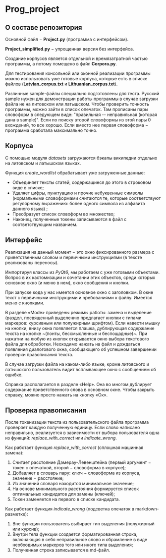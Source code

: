 # Prog_project

## О составе репозитория

Основной файл $-$ __Project.py__ (программа с интерфейсом).

__Project_simplified.py__ $-$ упрощенная версия без интерфейса.

Создание корпусов является отдельной и времязатратной частью программы, а потому помещено в файл __Corpora.py__.

Для тестирования консольной или оконной реализации программы можно использовать уже готовые корпуса, которые есть в списке файлов (__Latvian_corpus.txt__ и __Lithuanian_corpus.txt__).

Различные sample-файлы специально подготовлены для теста. Русский sample нужен для демонстрации работы программы в случае загрузки файла не на литовском или латышском. Чтобы проверить точность программы, можно зайти в список опечаток. Там прописаны пары словоформ в следующем виде: "правильная -- неправильная (которая дана в sample)". Если по поиску второй словоформы из этой пары 0 вхождений, то все хорошо. Если вместо нее первая словоформа $-$ программа сработала максимально точно.


## Корпуса

С помощью модуля _datasets_ загружаются бэкапы википедии отдельно на литовском и латышском языках.

Функция _create_wordlist_ обрабатывает уже загруженные данные:
*	Объединяет тексты статей, содержащиеся до этого в строковом виде в списке;
*	Удаляет цифры, пунктуацию и прочие небуквенные символы (нормальными словоформами считаются те, которые соответствуют регулярному выражению: более одного символа из алфавита данного языка) ;
*	Преобразует список словоформ во множество;
*	Наконец, полученные токены записываются в файл с соответствующим названием.

## Интерфейс

Реализация на данный момент $−$ это окно фиксированного размера с приветственным словом и первичными инструкциями (в тексте реализованы переносы).

Импортируя классы из _PyQt6_, мы работаем с уже готовыми объектами. Вопрос в их кастомизации и сочетании этих объектов, среди которых основное окно (и меню в нем), окно сообщения и кнопки.

При запуске кода у нас имеется основное окно с заголовком. В окне текст с первичными инструкцими и nребованиями к файлу. Имеется меню с кнопками.

В разделе «Mode» приведены режимы работы: замена и выделение (раздел, посвященный выделению предлагает кнопки с типами маркеров: курсивным или полужирным шрифтом). Если навести мышку на кнопки, внизу окна появляется плашка, дублирующая содержание текста на кнопке ~(понты, бессмысленные и беспощадные)~. При нажатии на любую из кнопок открывается окно выбора текстового файла для обработки. Неоходимо нажать на файл и дождаться появления диалогового окна, сообщающего об успешном завершении проверки правописания текста.

В случае загрузки файла на каком-либо языке, кроме литовского и латышского пользователь видит всплывающее окно с сообщением об ошибке.

Справка располагается в разделе «Help». Она во многом дублирует содержание приветственного слова в основном окне. Чтобы закрыть справку, можно просто нажать на кнопку «Ок».

## Проверка правописания

После токенизации текста из пользовательского файла программа проверяет каждую полученную единицу. Если слово написано неправильно, реализуется в зависимости от выбора пользователя одна из функций: _replace_with_correct_ или _indicate_wrong_.

Как работает функция _replace_with_correct_ (сплошная машинная замена):
1.	Считает расстояние Дамерау-Левенштейна (первый аргумент $-$ токен с опечаткой, второй $-$ словоформа в корпусе);
2.	Добавляет в словарь пару: ключ $-$ словоформа из корпуса, значение $-$ расстояние;
3.	Из значений словаря находится минимальное значение;
4.	На основе минимального расстояния формируется список оптимальных кандидатов для замены (ключей);
5.	Токен заменяется на первого в списке кандидата.


Как работает функция _indicate_wrong_ (подсветка опечаток в markdown-разметке):
1.	Вне функции пользователь выбирает тип выделения (полужирный или курсив);
2.	Внутри тела функции создается форматированная строка, включающая в себя неправильное слово и обрамление в виде необходимых маркеров того или иного типа выделения;
3.	Полученная строка записывается в md-файл.
